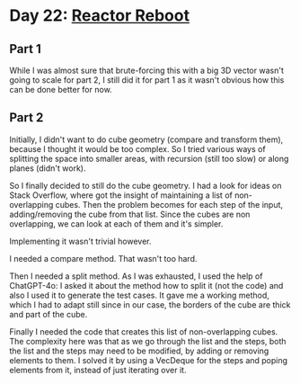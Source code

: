# Day 22: [Reactor Reboot](https://adventofcode.com/2021/day/22)

## Part 1

While I was almost sure that brute-forcing this with a big 3D vector wasn't going to scale for part 2, I still did it for part 1 as it wasn't obvious how this can be done better for now.

## Part 2

Initially, I didn't want to do cube geometry (compare and transform them), because I thought it would be too complex. So I tried various ways of splitting the space into smaller areas, with recursion (still too slow) or along planes (didn't work).

So I finally decided to still do the cube geometry. I had a look for ideas on Stack Overflow, where got the insight of maintaining a list of non-overlapping cubes. Then the problem becomes for each step of the input, adding/removing the cube from that list. Since the cubes are non overlapping, we can look at each of them and it's simpler.

Implementing it wasn't trivial however.

I needed a compare method. That wasn't too hard.

Then I needed a split method. As I was exhausted, I used the help of ChatGPT-4o: I asked it about the method how to split it (not the code) and also I used it to generate the test cases. It gave me a working method, which I had to adapt still since in our case, the borders of the cube are thick and part of the cube.

Finally I needed the code that creates this list of non-overlapping cubes. The complexity here was that as we go through the list and the steps, both the list and the steps may need to be modified, by adding or removing elements to them. I solved it by using a VecDeque for the steps and poping elements from it, instead of just iterating over it.
